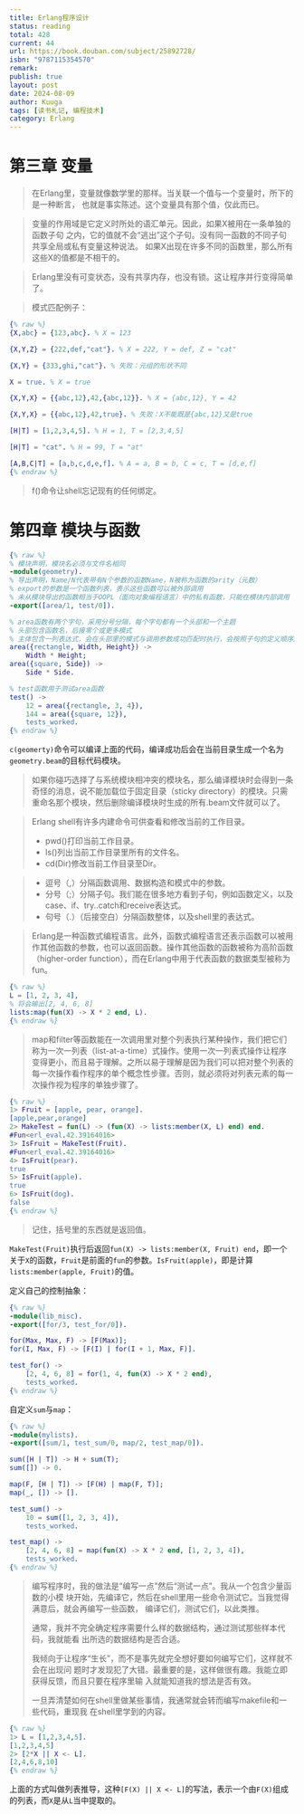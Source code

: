 ```yaml
---
title: Erlang程序设计
status: reading
total: 428
current: 44
url: https://book.douban.com/subject/25892728/
isbn: "9787115354570"
remark:
publish: true
layout: post
date: 2024-08-09
author: Kuuga
tags: [读书札记, 编程技术]
category: Erlang
---
```

# 第三章  变量

> 在Erlang里，变量就像数学里的那样。当关联一个值与一个变量时，所下的是一种断言， 也就是事实陈述。这个变量具有那个值，仅此而已。

> 变量的作用域是它定义时所处的语汇单元。因此，如果X被用在一条单独的函数子句 之内，它的值就不会“逃出”这个子句。没有同一函数的不同子句共享全局或私有变量这种说法。 如果X出现在许多不同的函数里，那么所有这些X的值都是不相干的。

> Erlang里没有可变状态，没有共享内存，也没有锁。这让程序并行变得简单了。

> 模式匹配例子：

```erlang
{% raw %}
{X,abc} = {123,abc}. % X = 123

{X,Y,Z} = {222,def,"cat"}. % X = 222, Y = def, Z = "cat"

{X,Y} = {333,ghi,"cat"}. % 失败：元组的形状不同

X = true. % X = true

{X,Y,X} = {{abc,12},42,{abc,12}}. % X = {abc,12}, Y = 42

{X,Y,X} = {{abc,12},42,true}. % 失败：X不能既是{abc,12}又是true

[H|T] = [1,2,3,4,5]. % H = 1, T = [2,3,4,5]

[H|T] = "cat". % H = 99, T = "at"

[A,B,C|T] = [a,b,c,d,e,f]. % A = a, B = b, C = c, T = [d,e,f]
{% endraw %}
```

> f()命令让shell忘记现有的任何绑定。

# 第四章 模块与函数

```erlang
{% raw %}
% 模块声明，模块名必须与文件名相同
-module(geometry).
% 导出声明，Name/N代表带有N个参数的函数Name，N被称为函数的arity（元数）
% export的参数是一个函数列表，表示这些函数可以被外部调用
% 未从模块导出的函数相当于OOPL（面向对象编程语言）中的私有函数，只能在模块内部调用
-export([area/1, test/0]).

% area函数有两个字句，采用分号分隔，每个字句都有一个头部和一个主题
% 头部包含函数名，后接零个或更多模式
% 主体包含一列表达式，会在头部里的模式与调用参数成功匹配时执行，会按照子句的定义顺序进行匹配
area({rectangle, Width, Height}) ->
    Width * Height;
area({square, Side}) ->
    Side * Side.

% test函数用于测试area函数
test() ->
    12 = area({rectangle, 3, 4}),
    144 = area({square, 12}),
    tests_worked.
{% endraw %}
```
`c(geomerty)`命令可以编译上面的代码，编译成功后会在当前目录生成一个名为`geometry.beam`的目标代码模块。

> 如果你碰巧选择了与系统模块相冲突的模块名，那么编译模块时会得到一条奇怪的消息，说不能加载位于固定目录（sticky directory）的模块。只需重命名那个模块，然后删除编译模块时生成的所有.beam文件就可以了。

> Erlang shell有许多内建命令可供查看和修改当前的工作目录。
> - pwd()打印当前工作目录。
> - ls()列出当前工作目录里所有的文件名。
> - cd(Dir)修改当前工作目录至Dir。

> - 逗号（,）分隔函数调用、数据构造和模式中的参数。 
> - 分号（;）分隔子句。我们能在很多地方看到子句，例如函数定义，以及case、if、try..catch和receive表达式。 
> - 句号（.）（后接空白）分隔函数整体，以及shell里的表达式。 

> Erlang是一种函数式编程语言。此外，函数式编程语言还表示函数可以被用作其他函数的参数，也可以返回函数。操作其他函数的函数被称为高阶函数（higher-order function），而在Erlang中用于代表函数的数据类型被称为fun。

```erlang
{% raw %}
L = [1, 2, 3, 4],
% 将会输出[2, 4, 6, 8]
lists:map(fun(X) -> X * 2 end, L).
{% endraw %}
```

> map和filter等函数能在一次调用里对整个列表执行某种操作，我们把它们称为一次一列表（list-at-a-time）式操作。使用一次一列表式操作让程序变得更小，而且易于理解。之所以易于理解是因为我们可以把对整个列表的每一次操作看作程序的单个概念性步骤。否则，就必须将对列表元素的每一次操作视为程序的单独步骤了。

```erlang
{% raw %}
1> Fruit = [apple, pear, orange].
[apple,pear,orange]
2> MakeTest = fun(L) -> (fun(X) -> lists:member(X, L) end) end.
#Fun<erl_eval.42.39164016>
3> IsFruit = MakeTest(Fruit).
#Fun<erl_eval.42.39164016>
4> IsFruit(pear).
true
5> IsFruit(apple).
true
6> IsFruit(dog).
false
{% endraw %}
```

> 记住，括号里的东西就是返回值。

`MakeTest(Fruit)`执行后返回`fun(X) -> lists:member(X, Fruit) end`，即一个关于`X`的函数，`Fruit`是前面的`fun`的参数。`IsFruit(apple)`，即是计算`lists:member(apple, Fruit)`的值。

定义自己的控制抽象：
```erlang
{% raw %}
-module(lib_misc).
-export([for/3, test_for/0]).

for(Max, Max, F) -> [F(Max)];
for(I, Max, F) -> [F(I) | for(I + 1, Max, F)].

test_for() ->
    [2, 4, 6, 8] = for(1, 4, fun(X) -> X * 2 end),
    tests_worked.
{% endraw %}
```

自定义`sum`与`map`：
```erlang
{% raw %}
-module(mylists).
-export([sum/1, test_sum/0, map/2, test_map/0]).

sum([H | T]) -> H + sum(T);
sum([]) -> 0.

map(F, [H | T]) -> [F(H) | map(F, T)];
map(_, []) -> [].

test_sum() ->
    10 = sum([1, 2, 3, 4]),
    tests_worked.

test_map() ->
    [2, 4, 6, 8] = map(fun(X) -> X * 2 end, [1, 2, 3, 4]),
    tests_worked.
{% endraw %}
```

> 编写程序时，我的做法是“编写一点”然后“测试一点”。我从一个包含少量函数的小模 块开始，先编译它，然后在shell里用一些命令测试它。当我觉得满意后，就会再编写一些函数， 编译它们，测试它们，以此类推。
> 
> 通常，我并不完全确定程序需要什么样的数据结构，通过测试那些样本代码，我就能看 出所选的数据结构是否合适。
> 
> 我倾向于让程序“生长”，而不是事先就完全想好要如何编写它们，这样就不会在出现问 题时才发现犯了大错。最重要的是，这样做很有趣。我能立即获得反馈，而且只要在程序里输 入就能知道我的想法是否有效。
> 
> 一旦弄清楚如何在shell里做某些事情，我通常就会转而编写makefile和一些代码，重现我 在shell里学到的内容。

```erlang
{% raw %}
1> L = [1,2,3,4,5].
[1,2,3,4,5]
2> [2*X || X <- L].
[2,4,6,8,10]
{% endraw %}
```
上面的方式叫做列表推导，这种`[F(X) || X <- L]`的写法，表示一个由`F(X)`组成的列表，而`X`是从`L`当中提取的。